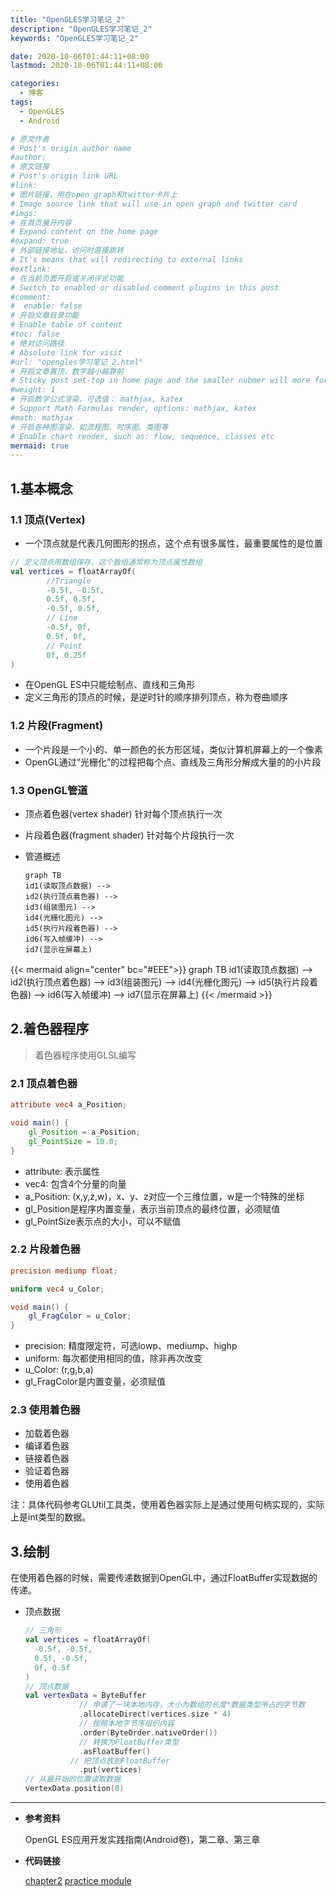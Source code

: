 ```yaml
---
title: "OpenGLES学习笔记_2"
description: "OpenGLES学习笔记_2"
keywords: "OpenGLES学习笔记_2"

date: 2020-10-06T01:44:11+08:00
lastmod: 2020-10-06T01:44:11+08:00

categories:
  - 博客
tags:
  - OpenGLES
  - Android

# 原文作者
# Post's origin author name
#author:
# 原文链接
# Post's origin link URL
#link:
# 图片链接，用在open graph和twitter卡片上
# Image source link that will use in open graph and twitter card
#imgs:
# 在首页展开内容
# Expand content on the home page
#expand: true
# 外部链接地址，访问时直接跳转
# It's means that will redirecting to external links
#extlink:
# 在当前页面开启或关闭评论功能
# Switch to enabled or disabled comment plugins in this post
#comment:
#  enable: false
# 开启文章目录功能
# Enable table of content
#toc: false
# 绝对访问路径
# Absolute link for visit
#url: "opengles学习笔记_2.html"
# 开启文章置顶，数字越小越靠前
# Sticky post set-top in home page and the smaller nubmer will more forward.
#weight: 1
# 开启数学公式渲染，可选值： mathjax, katex
# Support Math Formulas render, options: mathjax, katex
#math: mathjax
# 开启各种图渲染，如流程图、时序图、类图等
# Enable chart render, such as: flow, sequence, classes etc
mermaid: true
---
```


## 1.基本概念

### 1.1 顶点(Vertex)

- 一个顶点就是代表几何图形的拐点，这个点有很多属性，最重要属性的是位置

```kotlin
// 定义顶点用数组保存，这个数组通常称为顶点属性数组
val vertices = floatArrayOf(
        //Triangle
        -0.5f, -0.5f,
        0.5f, 0.5f,
        -0.5f, 0.5f,
    	// Line
    	-0.5f, 0f,
        0.5f, 0f,
    	// Point
    	0f, 0.25f
)
```

- 在OpenGL ES中只能绘制点、直线和三角形
- 定义三角形的顶点的时候，是逆时针的顺序排列顶点，称为卷曲顺序

### 1.2 片段(Fragment)

- 一个片段是一个小的、单一颜色的长方形区域，类似计算机屏幕上的一个像素
- OpenGL通过“光栅化”的过程把每个点、直线及三角形分解成大量的的小片段

### 1.3 OpenGL管道

- 顶点着色器(vertex shader)
	针对每个顶点执行一次
- 片段着色器(fragment shader)
	针对每个片段执行一次
	
- 管道概述
  ```mermaid
  graph TB
  id1(读取顶点数据) -->
  id2(执行顶点着色器) -->
  id3(组装图元) -->
  id4(光栅化图元) -->
  id5(执行片段着色器) --> 
  id6(写入帧缓冲) -->
  id7(显示在屏幕上)
  ```
  

{{< mermaid align="center" bc="#EEE">}}
  graph TB
  id1(读取顶点数据) -->
  id2(执行顶点着色器) -->
  id3(组装图元) -->
  id4(光栅化图元) -->
  id5(执行片段着色器) --> 
  id6(写入帧缓冲) -->
  id7(显示在屏幕上)
{{< /mermaid >}}

## 2.着色器程序

> 着色器程序使用GLSL编写

### 2.1 顶点着色器

```glsl
attribute vec4 a_Position;

void main() {
    gl_Position = a_Position;
    gl_PointSize = 10.0;
}
```

- attribute: 表示属性
- vec4: 包含4个分量的向量
- a_Position: (x,y,z,w)，x、y、z对应一个三维位置，w是一个特殊的坐标
- gl_Position是程序内置变量，表示当前顶点的最终位置，必须赋值
- gl_PointSize表示点的大小，可以不赋值

### 2.2 片段着色器

```glsl
precision mediump float;

uniform vec4 u_Color;

void main() {
    gl_FragColor = u_Color;
}
```

- precision: 精度限定符，可选lowp、mediump、highp
- uniform: 每次都使用相同的值，除非再次改变
- u_Color: (r,g,b,a)
- gl_FragColor是内置变量，必须赋值

### 2.3 使用着色器

- 加载着色器
- 编译着色器
- 链接着色器
- 验证着色器
- 使用着色器

注：具体代码参考GLUtil工具类，使用着色器实际上是通过使用句柄实现的，实际上是int类型的数据。

## 3.绘制

在使用着色器的时候，需要传递数据到OpenGL中，通过FloatBuffer实现数据的传递。

- 顶点数据

  ```kotlin
  // 三角形
  val vertices = floatArrayOf(
  	-0.5f, -0.5f,
  	0.5f, -0.5f,
  	0f, 0.5f
  )
  // 顶点数据
  val vertexData = ByteBuffer
              // 申请了一块本地内存，大小为数组的长度*数据类型所占的字节数
              .allocateDirect(vertices.size * 4)
              // 按照本地字节序组织内容
              .order(ByteOrder.nativeOrder())
              // 转换为FloatBuffer类型
              .asFloatBuffer()
  			// 把顶点放到FloatBuffer
              .put(vertices)
  // 从最开始的位置读取数据
  vertexData.position(0)
  ```

  

------
- **参考资料**

  OpenGL ES应用开发实践指南(Android卷)，第二章、第三章

- **代码链接**

  [chapter2](https://github.com/Zhangw1998/OpenGLESLearning/tree/master/app/chapter2)
[practice module](https://github.com/Zhangw1998/OpenGLESLearning/tree/master/practicemodule)
